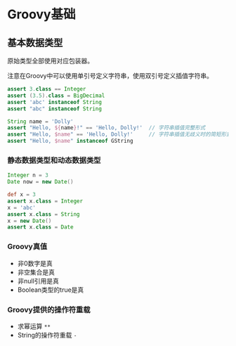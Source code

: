 # Groovy基础

## 基本数据类型

原始类型全部使用对应包装器。

注意在Groovy中可以使用单引号定义字符串，使用双引号定义插值字符串。

```groovy
assert 3.class == Integer
assert (3.5).class = BigDecimal
assert 'abc' instanceof String
assert "abc" instanceof String

String name = 'Dolly'
assert "Hello, ${name}!" == 'Hello, Dolly!'  // 字符串插值完整形式
assert "Hello, $name" == 'Hello, Dolly!'     // 字符串插值无歧义时的简短形式
assert "Hello, $name" instanceof GString
```

### 静态数据类型和动态数据类型

```groovy
Integer n = 3
Date now = new Date()

def x = 3
assert x.class = Integer
x = 'abc'
assert x.class = String
x = new Date()
assert x.class = Date
```

### Groovy真值

- 非0数字是真
- 非空集合是真
- 非null引用是真
- Boolean类型的true是真

### Groovy提供的操作符重载

- 求幂运算 `**`
- String的操作符重载 `-`
